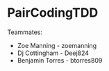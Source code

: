 # PairCodingTDD
Teammates:

* Zoe Manning - zoemanning
* Dj Cottingham - Deej824
* Benjamin Torres - btorres809

